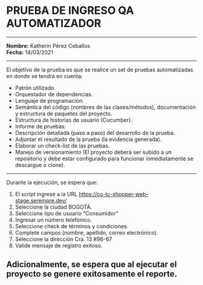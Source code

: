 # PRUEBA DE INGRESO QA AUTOMATIZADOR
---
**Nombre:** Katherin Pérez Ceballos         
**Fecha:** 14/03/2021

---
El objetivo de la prueba es que se realice un set de pruebas automatizadas en donde se tendrá en cuenta: 
* Patrón utilizado. 
* Orquestador de dependencias. 
* Lenguaje de programación. 
* Semántica del código (nombres de las clases/métodos), documentación y estructura de paquetes del proyecto.
* Estructura de historias de usuario (Cucumber).
* Informe de pruebas:
*    Descripción detallada (paso a paso) del desarrollo de la prueba.
*    Adjuntar el resultado de la prueba (la evidencia generada).
*    Elaborar un check-list de las pruebas.
* Manejo de versionamiento (El proyecto deberá ser subido a un repositorio y debe estar configurado para funcionar inmediatamente se descargue o clone).

---
Durante la ejecución, se espera que:

1. El script ingrese a la URL https://co-tc-shopper-web-stage.serempre.dev/
2. Seleccione la ciudad BOGOTÁ.
3. Seleccione tipo de usuario “Consumidor”
4. Ingresar un número telefónico. 
5. Seleccione check de términos y condiciones.
6. Complete campos (nombre, apellido, correo electrónico).
7. Seleccione la dirección Cra. 13 #96-67
8. Valide mensaje de registro exitoso.

Adicionalmente, se espera que al ejecutar el proyecto se genere exitosamente el reporte.
---
